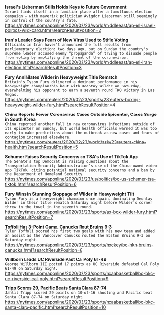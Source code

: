 **Israel's Lieberman Stills Holds Keys to Future Government**\
`Israel finds itself in a familiar place after a tumultuous election campaign — with maverick politician Avigdor Lieberman still seemingly in control of the country’s fate.`\
https://nytimes.com/aponline/2020/02/23/world/middleeast/ap-ml-israel-politics-wild-card.html?searchResultPosition=2

**Iran's Leader Says Fears of New Virus Used to Stifle Voting**\
`Officials in Iran haven't announced the full results from parliamentary elections two days ago, but on Sunday the country's supreme leader accused enemy “propaganda” of trying to disuade people from voting by amplifying the threat of the coronavirus. `\
https://nytimes.com/aponline/2020/02/23/world/middleeast/ap-ml-iran-election.html?searchResultPosition=3

**Fury Annihilates Wilder in Heavyweight Title Rematch**\
`Britain's Tyson Fury delivered a dominant performance in his heavyweight championship bout with Deontay Wilder on Saturday, overwhelming his opponent to earn a seventh round TKO victory in Las Vegas.`\
https://nytimes.com/reuters/2020/02/23/sports/23reuters-boxing-heavyweight-wilder-fury.html?searchResultPosition=4

**China Reports Fewer Coronavirus Cases Outside Epicenter, Cases Surge in South Korea**\
`China reported another fall in new coronavirus infections outside of its epicenter on Sunday, but world health officials warned it was too early to make predictions about the outbreak as new cases and fears of contagion increased elsewhere.`\
https://nytimes.com/reuters/2020/02/23/world/asia/23reuters-china-health.html?searchResultPosition=5

**Schumer Raises Security Concerns on TSA's Use of TikTok App**\
`The Senate’s top Democrat is raising questions about the Transportation Security Administration’s use of the China-owned video app TikTok, citing potential national security concerns and a ban by the Department of Homeland Security.`\
https://nytimes.com/aponline/2020/02/23/us/politics/bc-us-schumer-tsa-tiktok.html?searchResultPosition=6

**Fury Wins in Stunning Stoppage of Wilder in Heavyweight Tilt**\
`Tyson Fury is a heavyweight champion once again, dominating Deontay Wilder in their title rematch Saturday night before Wilder’s corner threw in the towel in the seventh round.`\
https://nytimes.com/aponline/2020/02/23/sports/ap-box-wilder-fury.html?searchResultPosition=7

**Toffoli Has 3-Point Game, Canucks Rout Bruins 9-3**\
`Tyler Toffoli scored his first two goals with his new team and added an assist as the Vancouver Canucks routed the Boston Bruins 9-3 on Saturday night.`\
https://nytimes.com/aponline/2020/02/23/sports/hockey/bc-hkn-bruins-canucks.html?searchResultPosition=8

**Willborn Leads UC Riverside Past Cal Poly 61-49**\
`George Willborn III posted 17 points as UC Riverside defeated Cal Poly 61-49 on Saturday night.`\
https://nytimes.com/aponline/2020/02/23/sports/ncaabasketball/bc-bkc-uc-riverside-cal-poly.html?searchResultPosition=9

**Tripp Scores 29, Pacific Beats Santa Clara 87-74**\
`Jahlil Tripp scored 29 points on 10-of-16 shooting and Pacific beat Santa Clara 87-74 on Saturday night. `\
https://nytimes.com/aponline/2020/02/23/sports/ncaabasketball/bc-bkc-santa-clara-pacific.html?searchResultPosition=10

